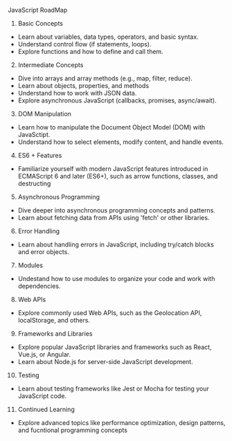JavaScript RoadMap

1. Basic Concepts
* Learn about variables, data types, operators, and basic syntax.
* Understand control flow (if statements, loops).
* Explore functions and how to define and call them.

2. Intermediate Concepts
* Dive into arrays and array methods (e.g., map, filter, reduce).
* Learn about objects, properties, and methods
* Understand how to work with JSON data.
* Explore asynchronous JavaScript (callbacks, promises, async/await).

3. DOM Manipulation
* Learn how to manipulate the Document Object Model (DOM) with JavaSctipt.
* Understand how to select elements, modify content, and handle events.

4. ES6 + Features
* Familiarize yourself with modern JavaScript features introduced in ECMAScript 6 and later (ES6+), such as arrow functions, classes, and destructing

5. Asynchronous Programming
* Dive deeper into asynchronous programming concepts and patterns.
* Learn about fetching data from APIs using 'fetch' or other libraries.

6. Error Handling
* Learn about handling errors in JavaScript, including try/catch blocks and error objects.

7. Modules
* Undestand how to use modules to organize your code and work with dependencies.

8. Web APIs
* Explore commonly used Web APIs, such as the Geolocation API, localStorage, and others.

9. Frameworks and Libraries
* Explore popular JavaScript libraries and frameworks such as React, Vue.js, or Angular.
* Learn about Node.js for server-side JavaScript development.

10. Testing
* Learn about testing frameworks like Jest or Mocha for testing your JavaScript code.

11. Continued Learning
* Explore advanced topics like performance optimization, design patterns, and fucntional programming concepts
